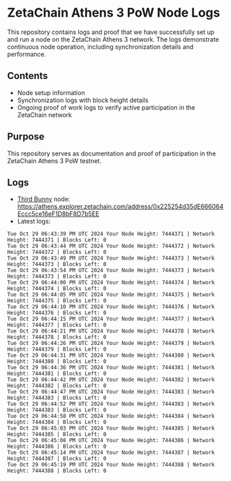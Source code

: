 # ZetaChain Athens 3 PoW Node Logs
This repository contains logs and proof that we have successfully set up and run a node on the ZetaChain Athens 3 network. The logs demonstrate continuous node operation, including synchronization details and performance.

## Contents
- Node setup information
- Synchronization logs with block height details
- Ongoing proof of work logs to verify active participation in the ZetaChain network

## Purpose
This repository serves as documentation and proof of participation in the ZetaChain Athens 3 PoW testnet.

## Logs

- [Third Bunny](https://thirdbunny.xyz/) node: https://athens.explorer.zetachain.com/address/0x225254d35dE666064Eccc5ce16eF1D8bF8D7b5EE
- Latest logs:
```
Tue Oct 29 06:43:39 PM UTC 2024 Your Node Height: 7444371 | Network Height: 7444371 | Blocks Left: 0
Tue Oct 29 06:43:44 PM UTC 2024 Your Node Height: 7444372 | Network Height: 7444372 | Blocks Left: 0
Tue Oct 29 06:43:49 PM UTC 2024 Your Node Height: 7444373 | Network Height: 7444373 | Blocks Left: 0
Tue Oct 29 06:43:54 PM UTC 2024 Your Node Height: 7444373 | Network Height: 7444373 | Blocks Left: 0
Tue Oct 29 06:44:00 PM UTC 2024 Your Node Height: 7444374 | Network Height: 7444374 | Blocks Left: 0
Tue Oct 29 06:44:05 PM UTC 2024 Your Node Height: 7444375 | Network Height: 7444375 | Blocks Left: 0
Tue Oct 29 06:44:10 PM UTC 2024 Your Node Height: 7444376 | Network Height: 7444376 | Blocks Left: 0
Tue Oct 29 06:44:15 PM UTC 2024 Your Node Height: 7444377 | Network Height: 7444377 | Blocks Left: 0
Tue Oct 29 06:44:21 PM UTC 2024 Your Node Height: 7444378 | Network Height: 7444378 | Blocks Left: 0
Tue Oct 29 06:44:26 PM UTC 2024 Your Node Height: 7444379 | Network Height: 7444379 | Blocks Left: 0
Tue Oct 29 06:44:31 PM UTC 2024 Your Node Height: 7444380 | Network Height: 7444380 | Blocks Left: 0
Tue Oct 29 06:44:36 PM UTC 2024 Your Node Height: 7444381 | Network Height: 7444381 | Blocks Left: 0
Tue Oct 29 06:44:42 PM UTC 2024 Your Node Height: 7444382 | Network Height: 7444382 | Blocks Left: 0
Tue Oct 29 06:44:47 PM UTC 2024 Your Node Height: 7444383 | Network Height: 7444383 | Blocks Left: 0
Tue Oct 29 06:44:52 PM UTC 2024 Your Node Height: 7444383 | Network Height: 7444383 | Blocks Left: 0
Tue Oct 29 06:44:58 PM UTC 2024 Your Node Height: 7444384 | Network Height: 7444384 | Blocks Left: 0
Tue Oct 29 06:45:03 PM UTC 2024 Your Node Height: 7444385 | Network Height: 7444385 | Blocks Left: 0
Tue Oct 29 06:45:08 PM UTC 2024 Your Node Height: 7444386 | Network Height: 7444386 | Blocks Left: 0
Tue Oct 29 06:45:14 PM UTC 2024 Your Node Height: 7444387 | Network Height: 7444387 | Blocks Left: 0
Tue Oct 29 06:45:19 PM UTC 2024 Your Node Height: 7444388 | Network Height: 7444388 | Blocks Left: 0
```
